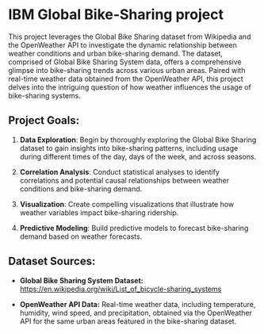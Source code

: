# IBM Global Bike-Sharing project
This project leverages the Global Bike Sharing dataset from Wikipedia and the OpenWeather API to investigate the dynamic relationship between weather conditions and urban bike-sharing demand. The dataset, comprised of Global Bike Sharing System data, offers a comprehensive glimpse into bike-sharing trends across various urban areas. Paired with real-time weather data obtained from the OpenWeather API, this project delves into the intriguing question of how weather influences the usage of bike-sharing systems.

## Project Goals:

1. **Data Exploration**: Begin by thoroughly exploring the Global Bike Sharing dataset to gain insights into bike-sharing patterns, including usage during different times of the day, days of the week, and across seasons.

2. **Correlation Analysis**: Conduct statistical analyses to identify correlations and potential causal relationships between weather conditions and bike-sharing demand.

3. **Visualization**: Create compelling visualizations that illustrate how weather variables impact bike-sharing ridership. 

4. **Predictive Modeling**: Build predictive models to forecast bike-sharing demand based on weather forecasts.

## Dataset Sources:

- **Global Bike Sharing System Dataset:** https://en.wikipedia.org/wiki/List_of_bicycle-sharing_systems

- **OpenWeather API Data:** Real-time weather data, including temperature, humidity, wind speed, and precipitation, obtained via the OpenWeather API for the same urban areas featured in the bike-sharing dataset.


